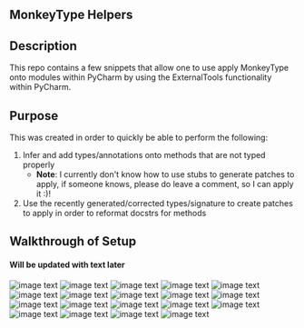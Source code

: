 MonkeyType Helpers
---

Description
---
This repo contains a few snippets that allow one to use apply MonkeyType onto modules within PyCharm by using the ExternalTools functionality within PyCharm.

Purpose
---
This was created in order to quickly be able to perform the following:
1) Infer and add types/annotations onto methods that are not typed properly
   - **Note**: I currently don't know how to use stubs to generate patches to apply, if someone knows, please do leave a comment, so I can apply it :)!
2) Use the recently generated/corrected types/signature to create patches to apply in order to reformat docstrs for methods


Walkthrough of Setup
---

#### Will be updated with text later

![image text](./imgs/001-desiredtools.png)
![image text](./imgs/002-tool-monkeytype_run.png)
![image text](./imgs/003-tool-monkeytype_stub.png)
![image text](./imgs/004-tool-monkeytype_apply.png)
![image text](./imgs/005-tool-monkeytype_apply_ignore_existing_annotations.png)
![image text](./imgs/006-tool-monkeytype_stub_diff.png)
![image text](./imgs/007-tool-monkeytype_stub_omit_existing_annotations.png)
![image text](./imgs/008-tool-generatepymentpatch-reSTtoreST.png)
![image text](./imgs/009-runmonkeytype_run.png)
![image text](./imgs/010-runmonkeytype_run-outputsqlitedb.png)
![image text](./imgs/011-runmonkeytype_run-outputsqlitedb-recordsadded.png)
![image text](./imgs/012-runmonkeytype_apply_ignore_existing_annotations-pt1.png)
![image text](./imgs/013-runmonkeytype_apply_ignore_existing_annotations-pt2.png)
![image text](./imgs/014-runmonkeytype_apply_ignore_existing_annotations-correctedannotations.png)
![image text](./imgs/015-rungeneratepymentpatchoncorrectedoutput-reSTtoreST.png)
![image text](./imgs/016-rungeneratepymentpatchoncorrectedoutput-reSTtoreST-result.png)
![image text](./imgs/017-applypymentpatch-window.png)
![image text](./imgs/018-applypymentpatch-diff.png)
![image text](./imgs/019-applypymentpatch-afterapplyingpatch.png)
